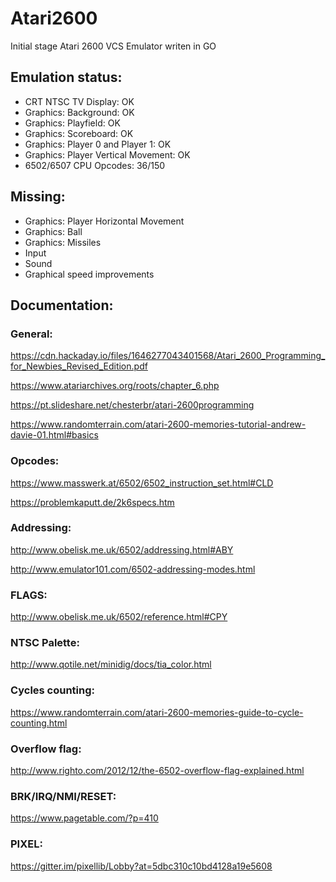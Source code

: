 # Atari2600

Initial stage Atari 2600 VCS Emulator writen in GO


## Emulation status:
- CRT NTSC TV Display: OK
- Graphics: Background: OK
- Graphics: Playfield: OK
- Graphics: Scoreboard: OK
- Graphics: Player 0 and Player 1: OK
- Graphics: Player Vertical Movement: OK
- 6502/6507 CPU Opcodes: 36/150

## Missing:
- Graphics: Player Horizontal Movement
- Graphics: Ball
- Graphics: Missiles
- Input
- Sound
- Graphical speed improvements

## Documentation:

### General:

https://cdn.hackaday.io/files/1646277043401568/Atari_2600_Programming_for_Newbies_Revised_Edition.pdf

https://www.atariarchives.org/roots/chapter_6.php

https://pt.slideshare.net/chesterbr/atari-2600programming

https://www.randomterrain.com/atari-2600-memories-tutorial-andrew-davie-01.html#basics


### Opcodes:

https://www.masswerk.at/6502/6502_instruction_set.html#CLD

https://problemkaputt.de/2k6specs.htm


### Addressing:

http://www.obelisk.me.uk/6502/addressing.html#ABY

http://www.emulator101.com/6502-addressing-modes.html


### FLAGS:
http://www.obelisk.me.uk/6502/reference.html#CPY


### NTSC Palette:

http://www.qotile.net/minidig/docs/tia_color.html

### Cycles counting:
https://www.randomterrain.com/atari-2600-memories-guide-to-cycle-counting.html


### Overflow flag:
http://www.righto.com/2012/12/the-6502-overflow-flag-explained.html


### BRK/IRQ/NMI/RESET:
https://www.pagetable.com/?p=410


### PIXEL:
https://gitter.im/pixellib/Lobby?at=5dbc310c10bd4128a19e5608

